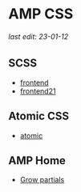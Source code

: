 # AMP CSS

###### last edit: 23-01-12

## SCSS
- [frontend](https://github.com/ampproject/amp.dev/tree/future/frontend/scss/components)
- [frontend21](https://github.com/ampproject/amp.dev/tree/future/frontend21/scss/components)

## Atomic CSS
- [atomic](https://github.com/ampproject/amp.dev/tree/future/frontend/scss/components)

## AMP Home
- [Grow partials](https://github.com/ampproject/amp.dev/blob/future/frontend/scss/components/templates/home.scss)

